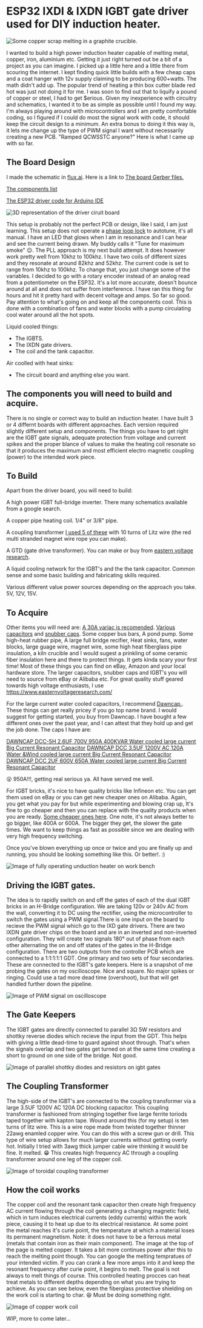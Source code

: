 # ESP32 IXDI & IXDN IGBT gate driver used for DIY induction heater.

![Some copper scrap melting in a graphite crucible.](https://github.com/metanurb21/esp32_igbt_driver/blob/main/images/melting-copper.jpg)

I wanted to build a high power induction heater capable of melting metal, copper, iron, aluminium etc.
Getting it just right turned out be a bit of a project as you can imagine. I picked up a little here and a little there from scouring the internet.
I kept finding quick little builds with a few cheap caps and a coat hanger with 12v supply claiming to be producing 600+watts. The math didn't add up. The popular trend of heating a thin box cutter blade red hot was just not doing it for me. I was soon to find out that to liquify a pound of copper or steel, I had to get $erious.
Given my inexperience with circuitry and schematics, I wanted it to be as simple as possible until I found my way. I'm always playing around with microcontrollers and I am pretty comfortable coding, so I figured if I could do most the signal work with code, it should keep the circuit design to a minimum. An extra bonus to doing it this way is, it lets me change up the type of PWM signal I want without necessarily creating a new PCB. "Ramped QCWSSTC anyone?" Here is what I came up with so far.

## The Board Design

I made the schematic in [flux.ai](https://www.flux.ai/metanurb21/esp32-pwm-ixd630-igbt-driver-v2?editor=schematic). Here is a link to [The board Gerber files.](https://github.com/metanurb21/esp32_igbt_driver/blob/main/files/metanurb21-esp32-pwm-ixd630-igbt-driver-v2-Gerbers-Versionedf32863.zip)

[The components list](https://github.com/metanurb21/esp32_igbt_driver/blob/main/files/pick_and_place.csv)

[The ESP32 driver code for Arduino IDE](https://github.com/metanurb21/esp32_igbt_driver/blob/main/code/esp32__igbt_gate_driver.ino)

![3D representation of the driver ciruit board](https://github.com/metanurb21/esp32_igbt_driver/blob/main/images/igbt-driver.png)

This setup is probably not the perfect PCB or design, like I said, I am just learning. This setup does not operate a [phase loop lock](https://en.wikipedia.org/wiki/Phase-locked_loop) to autotune, it's all manual. I have an LED that glows when I am in resonance and I can hear and see the current being drawn. My buddy calls it "Tune for maximum smoke" :wink:. The PLL approach is my next build attempt. It does however work pretty well from 10khz to 100khz. I have two coils of different sizes and they resonate at around 82khz and 52khz. The current code is set to range from 10khz to 100khz. To change that, you just change some of the variables. I decided to go with a rotary encoder instead of an analog read from a potentiometer on the ESP32. It's a lot more accurate, doesn't bounce around at all and does not suffer from interference. I have ran this thing for hours and hit it pretty hard with decent voltage and amps. So far so good. Pay attention to what's going on and keep all the components cool. This is done with a combination of fans and water blocks with a pump circulating cool water around all the hot spots.

Liquid cooled things:

- The IGBTS.
- The IXDN gate drivers.
- The coil and the tank capacitor.

Air coolled with heat sinks:

- The circuit board and anything else you want.

## The components you will need to build and acquire.

There is no single or correct way to build an induction heater. I have built 3 or 4 differnt boards with different approaches. Each version required slightly different setup and components. The things you have to get right are the IGBT gate signals, adequate protection from voltage and current spikes and the proper blance of values to make the heating coil resonate so that it produces the maximum and most efficient electro magnetic coupling (power) to the intended work piece.

## To Build

Apart from the driver board, you will need to build:

A high power IGBT full-bridge inverter. There many schematics available from a google search.

A copper pipe heating coil. 1/4" or 3/8" pipe.

A coupling transformer [I used 5 of these](https://www.easternvoltageresearch.com/ferrite-core-5000-1/) with 10 turns of Litz wire (the red multi stranded magnet wire rope you can make).

A GTD (gate drive transformer). You can make or buy from [eastern voltage research](https://www.easternvoltageresearch.com/gate-transformer-kit-5000-1/).

A liquid cooling network for the IGBT's and the the tank capacitor. Common sense and some basic building and fabricating skills required.

Various different value power sources depending on the approach you take. 5V, 12V, 15V.

## To Acquire

Other items you will need are: [A 30A variac is recomended](https://www.ebay.com/itm/375079366063). [Various capacitors](https://www.ebay.com/itm/234559065702) and [snubber caps](https://www.ebay.com/itm/396177418199?_skw=snubber+capacitopr&itmmeta=01JMDDCM8SQPJGYN1PYTKN86BS&hash=item5c3e03a7d7:g:VE4AAOSwAYdno4WP&itmprp=enc%3AAQAKAAAA0FkggFvd1GGDu0w3yXCmi1c9mWgMXZX5fwHpwCae7OcaRXv1trcV3pJHvxD7N%2BYRzYReG5U4lVD76NHHILRzqmooxb7L2cbUsKP2JHcCTopAn1pdaqD1sa0glHSgaajgOATGAaY3qhzo%2BHvpVgDuLP%2FbjWafyUHbSjMkNS7ixHWHxHD6KvJA9vZjk2rkU%2FkQ3LNl9oBzikCl3rA7CmxaXTL2N42wPFiJ0QYJF6qiNYs4mD%2FDD%2FP0W9Pats5fIZlX6m4r4gOI%2FzUm9CFR3ZX5Mfk%3D%7Ctkp%3ABk9SR6bGsq2jZQ). Some copper bus bars, A pond pump. Some high-heat rubber pipe, A large full bridge recifier, Heat sinks, fans, water blocks, large guage wire, magnet wire, some high heat fiberglass pipe insulation, a kiln crucible and I would sugest a prinkling of some ceramic fiber insulation here and there to protect things. It gets kinda scary your first time!
Most of these things you can find on eBay, Amazon and your local hardware store.
The larger capacitors, snubber caps and IGBT's you will need to source from eBay or Alibaba etc.
For great quality stuff geared towards high voltage enthusiasts, I use https://www.easternvoltageresearch.com/

For the large current water cooled capacitors, I recommend [Dawncap.](https://www.dawncapacitors.com/home). These things can get really pricey if you go top name brand. I would suggest for getting started, you buy from Dawncap. I have bought a few different ones over the past year, and I can attest that they hold up and get the job done. The caps I have are:

[DAWNCAP DCC-5H 2.6UF 700V 950A 400KVAR Water cooled large current Big Current Resonant Capacitor](https://www.aliexpress.us/item/3256805434541389.html?spm=a2g0o.order_list.order_list_main.21.21ef1802Jx87JR&gatewayAdapt=glo2usa)
[DAWNCAP DCC 3.5UF 1200V AC 120A Water &Wind cooled large current Big Current Resonant Capacitor](https://www.aliexpress.us/item/3256805388886798.html?spm=a2g0o.order_list.order_list_main.26.21ef1802Jx87JR&gatewayAdapt=glo2usa)
[DAWNCAP DCC 2UF 600V 650A Water cooled large current Big Current Resonant Capacitor](https://www.aliexpress.us/item/3256805387045331.html?spm=a2g0o.order_list.order_list_main.31.21ef1802Jx87JR&gatewayAdapt=glo2usa)

:open_mouth: 950A!!!, getting real serious ya. All have served me well.

For IGBT bricks, it's nice to have quality bricks like Infineon etc. You can get them used on eBay or you can get new cheaper ones on Alibaba. Again, you get what you pay for but while experimenting and blowing crap up, It's fine to go cheaper and then you can replace with the quality products when you are ready. [Some cheaper ones here](https://www.aliexpress.us/item/3256805870685571.html?spm=a2g0o.order_list.order_list_main.277.21ef1802ginfNj&gatewayAdapt=glo2usa). One note, it's not always better to go bigger, like 400A or 600A. The bigger they get, the slower the gate times. We want to keep things as fast as possible since we are dealing with very high frequency switching.

Once you've blown everything up once or twice and you are finally up and running, you should be looking something like this. Or better!. :)

![Image of fully operating unduction heater on work bench](https://github.com/metanurb21/esp32_igbt_driver/blob/main/images/induction-heating-snapshot.jpg)

## Driving the IGBT gates.

The idea is to rapidly switch on and off the gates of each of the dual IGBT bricks in an H-Bridge configuration. We are taking 120v or 240v AC from the wall, converting it to DC using the rectifier, using the microcontroller to switch the gates using a PWM signal.There is one input on the board to recieve the PWM signal which go to the IXD gate drivers. There are two IXDN gate driver chips on the board and are in an inverted and non-inverted configuration. They will create two signals 180° out of phase from each other alternating the on and off states of the gates in the H-Bridge configuration. There are two outputs from the controller PCB which are connected to a 1:1:1:1:1 GDT. One primary and two sets of four secondaries. These are connected to the IGBT's gate keepers. Here is a snapshot of me probing the gates on my oscilloscope. Nice and square. No major spikes or ringing. Could use a tad more dead time (overshoot), but that will get handled further down the pipeline.

![Image of PWM signal on oscilloscope](https://github.com/metanurb21/esp32_igbt_driver/blob/main/images/PWM.png)

## The Gate Keepers

The IGBT gates are directly connected to parallel 3Ω 5W resistors and shottky reverse diodes which recieve the input from the GDT. This helps with giving a little dead-time to guard against shoot through. That's when the signals overlap and two gates get turned on at the same time creating a short to ground on one side of the bridge. Not good.

![Image of parallel shottky diodes and resistors on igbt gates](https://github.com/metanurb21/esp32_igbt_driver/blob/main/images/gateKeepers.jpg)

## The Coupling Transformer

The high-side of the IGBT's are connected to the coupling transformer via a large 3.5UF 1200V AC 120A DC blocking capacitor. This coupling transformer is fashioned from stringing together five large ferrite toriods taped together with kapton tape. Wound around this (for my setup) is ten turns of litz wire. This is a wire rope made from twisted together thinner 22awg enamled copper wire. You can do this with a screw gun or drill. This type of wire setup allows for much larger currents without getting overly hot. Initially I tried with 3awg thick jumper cable wire thinking it would be fine. It melted. :grin: This creates high frequency AC through a coupling transformer around one leg of the copper coil.

![Image of toroidal coupling transformer](https://github.com/metanurb21/esp32_igbt_driver/blob/main/images/couplingTx.jpg)

## How the coil works

The copper coil and the resonant tank capacitor then create high frequency AC current flowing through the coil generating a changing magnetic field, which in turn induces electrical currents (eddy currents) within the work piece, causing it to heat up due to its electrical resistance. At some point the metal reaches it's curie point, the temperature at which a material loses its permanent magnetism. Note: it does not have to be a ferrous metal (metals that contain iron as their main component). The image at the top of the page is melted copper. It takes a bit more continues power after this to reach the melting point though. You can google the melting tempratues of your intended victim. If you can crank a few more amps into it and keep the resonant frequency after curie point, it begins to melt. The goal is not always to melt things of course. This controlled heating procces can heat treat metals to different depths depending on what you are trying to achieve. As you can see below, even the fiberglass protective shielding on the work coil is starting to char. :laughing: Must be doing something right.

![Image of copper work coil](https://github.com/metanurb21/esp32_igbt_driver/blob/main/images/copperCoil.jpg)

WIP, more to come later...
